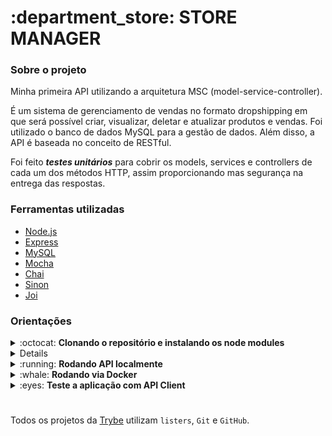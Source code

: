 <h1>:department_store: STORE MANAGER</h1>

<div>
  <h3>Sobre o projeto</h3>
  <p>Minha primeira API utilizando a arquitetura MSC (model-service-controller).</p>
  <p>É um sistema de gerenciamento de vendas no formato dropshipping em que será possível criar, visualizar, deletar e atualizar produtos e vendas. Foi utilizado o banco de dados MySQL para a gestão de dados. Além disso, a API é baseada no conceito de RESTful.</p>
  <p>Foi feito <em><strong>testes unitários</strong></em> para cobrir os models, services e controllers de cada um dos métodos HTTP, assim proporcionando mas segurança na entrega das respostas.</p>
</div>
<div>
   <h3>Ferramentas utilizadas</h3>
  <ul>
    <li><a href="https://nodejs.org/en/">Node.js<a/></li>
    <li><a href="https://expressjs.com/">Express<a/></li>
    <li><a href="https://www.mysql.com/">MySQL<a/></li>
    <li><a href="https://mochajs.org/">Mocha<a/></li>
    <li><a href="https://www.chaijs.com/">Chai<a/></li>
    <li><a href="https://sinonjs.org/">Sinon<a/></li>
    <li><a href="https://joi.dev/">Joi<a/></li>
  </ul>
</div>

<div>
  <h3>Orientações</h3>
  <details>
  <summary>:octocat: <strong>Clonando o repositório e instalando os node modules</strong></summary>

  1. Clone o repositório

  - `git clone git@github.com:danillogoncalves/26-store-manager.git`;

  - Entre na pasta que foi criada no processo de clonagem:
    - `cd 26-store-manager`;

  2. Faça a instalação das dependências

  - `npm install` ou `npm i`;
  </details>
  <details>
  <summary>:game_die: <strong>Configurando o conexão com o banco de dados</strong></summary>

  1. Criando arquivo para a configuração
  
  - Crie um arquivo .env na na raiz do projeto:
    - `touch .env`;
    
  - Coloque as seguintes informações nesse arquivo:    
    ```
    MYSQL_HOST=localhost
    MYSQL_USER=nomeDoUsuarioDoMySQL
    MYSQL_PASSWORD=suaSenha
    MYSQL_DATABASE=StoreManager
    PORT=3000
    ```
  - Não foi colocado a porta, pois o express coloca como padrão a porta 3306, mas caso você use outra porta insira essa linha no arquivo .env:    
    ```
    MYSQL_HOST=localhost
    MYSQL_USER=nomeDoUsuarioDoMySQL
    MYSQL_PASSWORD=suaSenha
    MYSQL_DATABASE=StoreManager
    MYSQL_PORT=numeroDaSuaPorta
    PORT=3000
    ```     
   
  2. Variáveis Ambiente
  - Caso queria conhecer mais sobre variáveis ambiente, segue link sobre:
    - https://blog.rocketseat.com.br/variaveis-ambiente-nodejs/
  </details>
  
  <details>
  <summary>:running: <strong>Rodando API localmente</strong></summary>
  
  - Rode o seguinte comando no terminal estando na raiz do projeto:
  
    - `npm start`;
    
  - Caso você queira foi configurado no package.json um scripts para rodar a aplicação de formas alternativas;
  </details>
  
  <details>
  <summary>:whale: <strong>Rodando via Docker</strong></summary>
  <p>Caso você queria e tenha o conhecimento de como usar, existe um arquivo <em><strong>docker-compose</strong></em> na raiz do projeto, seque os comandos criar e acessar os containers:</p>
  
  - Na raiz do projeto rode o seguinte comando:
  
    - `docker-compose up -d`;
    
  - Para acessar o terminal do container, roda o seguinte comando:
  
    - `docker container exec -it store_manager bash`;
  
  - Para fechar o terminal do container execute o comando:
  
    - `exit`;
    
  - Se não for mais usar os containers, rode o seguinte comando:
  
    - `docker-compose down`;
  </details>
  
  <details>
    <summary>:eyes: <strong>Teste a aplicação com API Client</strong></summary>
    <p>:construction: Em construção :construction:</p>
  </details>
</div>

#

Todos os projetos da [Trybe](https://www.betrybe.com/) utilizam `listers`, `Git` e `GitHub`.<br/>
